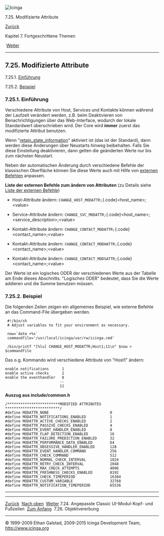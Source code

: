 ![Icinga](../images/logofullsize.png "Icinga")

7.25. Modifizierte Attribute

[Zurück](cgiincludes.md) 

Kapitel 7. Fortgeschrittene Themen

 [Weiter](objectinheritance.md)

* * * * *

7.25. Modifizierte Attribute
----------------------------

7.25.1. [Einführung](modified_attr.md#introduction)

7.25.2. [Beispiel](modified_attr.md#example)

### 7.25.1. Einführung

Verschiedene Attribute von Host, Services und Kontakte können während
der Laufzeit verändert werden, z.B. beim Deaktivieren von
Benachrichtigungen über das Web-Interface, wodurch der lokale
Standardwert überschrieben wird. Der Core wird **immer** zuerst das
modifizierte Attribut benutzen.

Wenn
"[retain\_state\_information](configmain.md#configmain-retain_state_information)"
aktiviert ist (das ist der Standard), dann werden diese Änderungen über
Neustarts hinweg beibehalten. Falls Sie diese Einstellung deaktivieren,
dann gelten die geänderten Werte nur bis zum nächsten Neustart.

Neben der automatischen Änderung durch verschiedene Befehle der
klassischen Oberfläche können Sie diese Werte auch mit Hilfe von
[externen Befehlen](extcommands.md "7.1. Externe Befehle") anpassen.

**Liste der externen Befehle zum ändern von Attributen** (zu Details
siehe [Liste der externen
Befehle](extcommands2.md "7.2. Liste der externen Befehle"))

-   Host-Attribute ändern:
    `CHANGE_HOST_MODATTR;`{.code}\<host\_name\>;\<value\>

-   Service-Attribute ändern:
    `CHANGE_SVC_MODATTR;`{.code}\<host\_name\>;\<service\_description\>;\<value\>

-   Kontakt-Attribute ändern:
    `CHANGE_CONTACT_MODATTR;`{.code}\<contact\_name\>;\<value\>

-   Kontakt-Attribute ändern:
    `CHANGE_CONTACT_MODHATTR;`{.code}\<contact\_name\>;\<value\>

-   Kontakt-Attribute ändern:
    `CHANGE_CONTACT_MODSATTR;`{.code}\<contact\_name\>;\<value\>

Der Werte ist ein logisches ODER der verschiedenen Werte aus der Tabelle
am Ende dieses Abschnitts. "Logisches ODER" bedeutet, dass Sie die Werte
addieren und die Summe benutzen müssen.

### 7.25.2. Beispiel

Die folgenden Zeilen zeigen ein allgemeines Beispiel, wie externe
Befehle an das Command-File übergeben werden.

~~~~ {.programlisting}
 #!/bin/sh
 # Adjust variables to fit your environment as necessary.

 now=`date +%s`
 commandfile='/usr/local/icinga/var/rw/icinga.cmd'

 /bin/printf "[%lu] CHANGE_HOST_MODATTR;Host1;11\n" $now > $commandfile
~~~~

Das o.g. Kommando wird verschiedene Attribute von "Host1" ändern:

~~~~ {.screen}
enable notifications      1
enable active checks      2
enable the eventhandler   8
                         --
                         11
~~~~

**Auszug aus include/common.h**

~~~~ {.screen}
/************************MODIFIED ATTRIBUTES *************************/
#define MODATTR_NONE                            0
#define MODATTR_NOTIFICATIONS_ENABLED           1
#define MODATTR_ACTIVE_CHECKS_ENABLED           2
#define MODATTR_PASSIVE_CHECKS_ENABLED          4
#define MODATTR_EVENT_HANDLER_ENABLED           8
#define MODATTR_FLAP_DETECTION_ENABLED          16
#define MODATTR_FAILURE_PREDICTION_ENABLED      32
#define MODATTR_PERFORMANCE_DATA_ENABLED        64
#define MODATTR_OBSESSIVE_HANDLER_ENABLED       128
#define MODATTR_EVENT_HANDLER_COMMAND           256
#define MODATTR_CHECK_COMMAND                   512
#define MODATTR_NORMAL_CHECK_INTERVAL           1024
#define MODATTR_RETRY_CHECK_INTERVAL            2048
#define MODATTR_MAX_CHECK_ATTEMPTS              4096
#define MODATTR_FRESHNESS_CHECKS_ENABLED        8192
#define MODATTR_CHECK_TIMEPERIOD                16384
#define MODATTR_CUSTOM_VARIABLE                 32768
#define MODATTR_NOTIFICATION_TIMEPERIOD         65536
~~~~

* * * * *

  -------------------------------------------------------- -------------------------- -----------------------------------
  [Zurück](cgiincludes.md)                               [Nach oben](ch07.md)      [Weiter](objectinheritance.md)
  7.24. Angepasste Classic UI-Modul-Kopf- und Fußzeilen    [Zum Anfang](index.md)    7.26. Objektvererbung
  -------------------------------------------------------- -------------------------- -----------------------------------

© 1999-2009 Ethan Galstad, 2009-2015 Icinga Development Team,
http://www.icinga.org
